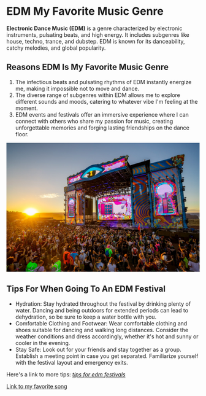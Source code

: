 # EDM My Favorite Music Genre
**Electronic Dance Music (EDM)** is a genre characterized by electronic instruments, pulsating beats, and high energy. It includes subgenres like house, techno, trance, and dubstep. EDM is known for its danceability, catchy melodies, and global popularity.

## Reasons EDM Is My Favorite Music Genre
1. The infectious beats and pulsating rhythms of EDM instantly energize me, making it impossible not to move and dance.
2. The diverse range of subgenres within EDM allows me to explore different sounds and moods, catering to whatever vibe I'm feeling at the moment.
3. EDM events and festivals offer an immersive experience where I can connect with others who share my passion for music, creating unforgettable memories and forging lasting friendships on the dance floor.

![edm festival I went to in December 2023](edm1.JPG)

## Tips For When Going To An EDM Festival
- Hydration: Stay hydrated throughout the festival by drinking plenty of water. Dancing and being outdoors for extended periods can lead to dehydration, so be sure to keep a water bottle with you.
- Comfortable Clothing and Footwear: Wear comfortable clothing and shoes suitable for dancing and walking long distances. Consider the weather conditions and dress accordingly, whether it's hot and sunny or cooler in the evening.
- Stay Safe: Look out for your friends and stay together as a group. Establish a meeting point in case you get separated. Familiarize yourself with the festival layout and emergency exits.

Here's a link to more tips: [*tips for edm festivals*](https://www.edmfestivalinsider.com/how-to-prepare-for-an-edm-festival/)

[Link to my favorite song](https://soundcloud.com/illeniumofficial/illenium-luv-me-a-little-feat)

